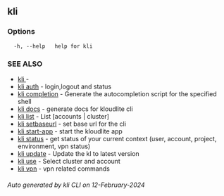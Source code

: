 ## kli





### Options

```
  -h, --help   help for kli

```

### SEE ALSO

* [kli ](kli_.md)  - 
* [kli auth](kli_auth.md)  - login,logout and status
* [kli completion](kli_completion.md)  - Generate the autocompletion script for the specified shell
* [kli docs](kli_docs.md)  - generate docs for kloudlite cli
* [kli list](kli_list.md)  - List [accounts | cluster]
* [kli setbaseurl](kli_setbaseurl.md)  - set base url for the cli
* [kli start-app](kli_start-app.md)  - start the kloudlite app
* [kli status](kli_status.md)  - get status of your current context (user, account, project, environment, vpn status)
* [kli update](kli_update.md)  - Update the kl to latest version
* [kli use](kli_use.md)  - Select cluster and account
* [kli vpn](kli_vpn.md)  - vpn related commands

###### Auto generated by kli CLI on 12-February-2024
